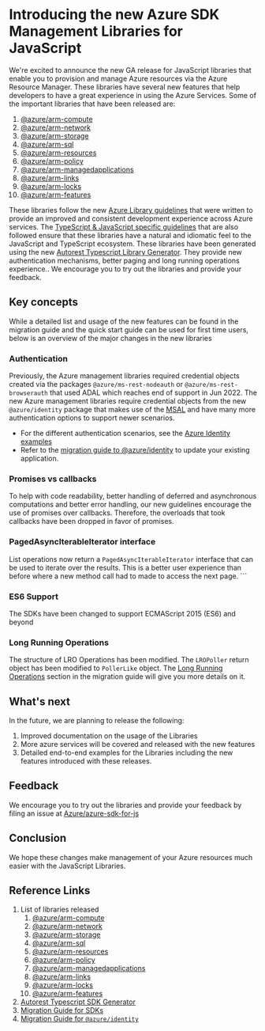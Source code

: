 # Introducing the new Azure SDK Management Libraries for JavaScript

We're excited to announce the new GA release for JavaScript libraries that enable you to provision and manage Azure resources via the Azure Resource Manager. These libraries have several new features that help developers to have a great experience in using the Azure Services. Some of the important libraries that have been released are:

1. [@azure/arm-compute](https://www.npmjs.com/package/@azure/arm-compute)
2. [@azure/arm-network](https://www.npmjs.com/package/@azure/arm-network)
3. [@azure/arm-storage](https://www.npmjs.com/package/@azure/arm-storage)
4. [@azure/arm-sql](https://www.npmjs.com/package/@azure/arm-sql)
5. [@azure/arm-resources](https://www.npmjs.com/package/@azure/arm-resources)
6. [@azure/arm-policy](https://www.npmjs.com/package/@azure/arm-policy)
7. [@azure/arm-managedapplications](https://www.npmjs.com/package/@azure/arm-managedapplications)
8. [@azure/arm-links](https://www.npmjs.com/package/@azure/arm-links)
9. [@azure/arm-locks](https://www.npmjs.com/package/@azure/arm-locks)
10. [@azure/arm-features](https://www.npmjs.com/package/@azure/arm-features)

These libraries follow the new [Azure Library guidelines](https://azure.github.io/azure-sdk/general_introduction.html) that were written to provide an improved and consistent development experience across Azure services. The [TypeScript & JavaScript specific guidelines](https://azure.github.io/azure-sdk/typescript_introduction.html) that are also followed ensure that these libraries have a natural and idiomatic feel to the JavaScript and TypeScript ecosystem. These libraries have been generated using the new [Autorest Typescript Library Generator](https://www.npmjs.com/package/@autorest/typescript). They provide new authentication mechanisms, better paging and long running operations experience.. We encourage you to try out the libraries and provide your feedback.

## Key concepts

While a detailed list and usage of the new features can be found in the migration guide and the quick start guide can be used for first time users, below is an overview of the major changes in the new libraries

### Authentication

Previously, the Azure management libraries required credential objects created via the packages `@azure/ms-rest-nodeauth` or `@azure/ms-rest-browserauth` that used ADAL which reaches end of support in Jun 2022. The new Azure management libraries require credential objects from the new `@azure/identity` package that makes use of the [MSAL](https://docs.microsoft.com/azure/active-directory/develop/msal-overview) and have many more authentication options to support newer scenarios.

- For the different authentication scenarios, see the [Azure Identity examples](https://github.com/Azure/azure-sdk-for-js/blob/main/sdk/identity/identity/samples/AzureIdentityExamples.md)
- Refer to the [migration guide to @azure/identity](https://github.com/Azure/ms-rest-nodeauth/blob/master/migrate-to-identity-v2.md) to update your existing application.

### Promises vs callbacks

To help with code readability, better handling of deferred and asynchronous computations and better error handling, our new guidelines encourage the use of promises over callbacks. Therefore, the overloads that took callbacks have been dropped in favor of promises.

### PagedAsyncIterableIterator interface

List operations now return a `PagedAsyncIterableIterator` interface that can be used to iterate over the results. This is a better user experience than before where a new method call had to made to access the next page. ```

### ES6 Support

The SDKs have been changed to support ECMAScript 2015 (ES6) and beyond

### Long Running Operations

The structure of LRO Operations has been modified. The `LROPoller` return object has been modified to `PollerLike` object. The [Long Running Operations](https://github.com/Azure/azure-sdk-for-js/blob/main/documentation/MIGRATION-guide-for-next-generation-management-libraries.md#long-running-operations) section in the migration guide will give you more details on it.

## What's next

In the future, we are planning to release the following:

1. Improved documentation on the usage of the Libraries
2. More azure services will be covered and released with the new features
3. Detailed end-to-end examples for the Libraries including the new features introduced with these releases.

## Feedback

We encourage you to try out the libraries and provide your feedback by filing an issue at [Azure/azure-sdk-for-js](https://github.com/Azure/azure-sdk-for-js/issues/new/choose)

## Conclusion

We hope these changes make management of your Azure resources much easier with the JavaScript Libraries.

## Reference Links

1. List of libraries released
   1. [@azure/arm-compute](https://www.npmjs.com/package/@azure/arm-compute)
   2. [@azure/arm-network](https://www.npmjs.com/package/@azure/arm-network)
   3. [@azure/arm-storage](https://www.npmjs.com/package/@azure/arm-storage)
   4. [@azure/arm-sql](https://www.npmjs.com/package/@azure/arm-sql)
   5. [@azure/arm-resources](https://www.npmjs.com/package/@azure/arm-resources)
   6. [@azure/arm-policy](https://www.npmjs.com/package/@azure/arm-policy)
   7. [@azure/arm-managedapplications](https://www.npmjs.com/package/@azure/arm-managedapplications)
   8. [@azure/arm-links](https://www.npmjs.com/package/@azure/arm-links)
   9. [@azure/arm-locks](https://www.npmjs.com/package/@azure/arm-locks)
   10. [@azure/arm-features](https://www.npmjs.com/package/@azure/arm-features)
2. [Autorest Typescript SDK Generator](https://www.npmjs.com/package/@autorest/typescript)
3. [Migration Guide for SDKs](https://aka.ms/js-track2-migration-guide)
4. [Migration Guide for `@azure/identity`](https://github.com/Azure/ms-rest-nodeauth/blob/master/migrate-to-identity-v2.md)

